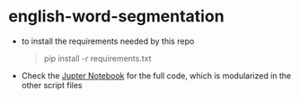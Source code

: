 # english-word-segmentation

- to install the requirements needed by this repo
  > pip install -r requirements.txt

- Check the [Jupter Notebook](tokenizer211705042020.ipynb) for the full code, which is modularized in the other script files